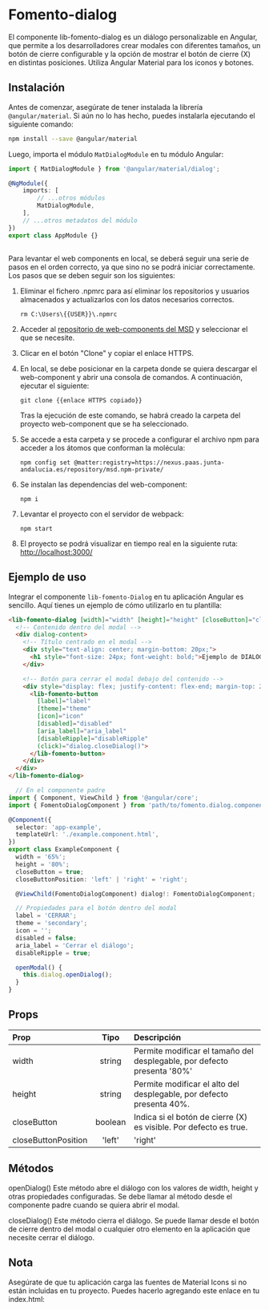 # Fomento-dialog

El componente lib-fomento-dialog es un diálogo personalizable en Angular, que permite a los desarrolladores crear modales con diferentes tamaños, un botón de cierre configurable y la opción de mostrar el botón de cierre (X) en distintas posiciones. Utiliza Angular Material para los iconos y botones.

## Instalación

Antes de comenzar, asegúrate de tener instalada la librería `@angular/material`. Si aún no lo has hecho, puedes instalarla ejecutando el siguiente comando:

```bash
npm install --save @angular/material
```

Luego, importa el módulo `MatDialogModule` en tu módulo Angular:

```typescript
import { MatDialogModule } from '@angular/material/dialog';

@NgModule({
	imports: [
		// ...otros módulos
		MatDialogModule,
	],
	// ...otros metadatos del módulo
})
export class AppModule {}
```

##

Para levantar el web components en local, se deberá seguir una serie de pasos en el orden correcto, ya que sino no se podrá iniciar correctamente. Los pasos que se deben seguir son los siguientes:

1. Eliminar el fichero .npmrc para así eliminar los repositorios y usuarios almacenados y actualizarlos con los datos necesarios correctos.

   ```
   rm C:\Users\{{USER}}\.npmrc
   ```

2. Acceder al [repositorio de web-components del MSD](https://gitlab.juntadeandalucia.es/pt-exp-webcomponents) y seleccionar el que se necesite.
3. Clicar en el botón "Clone" y copiar el enlace HTTPS.
4. En local, se debe posicionar en la carpeta donde se quiera descargar el web-component y abrir una consola de comandos. A continuación, ejecutar el siguiente:
   ```
   git clone {{enlace HTTPS copiado}}
   ```
   Tras la ejecución de este comando, se habrá creado la carpeta del proyecto web-component que se ha seleccionado.
5. Se accede a esta carpeta y se procede a configurar el archivo npm para acceder a los átomos que conforman la molécula:
   ```
   npm config set @matter:registry=https://nexus.paas.junta-andalucia.es/repository/msd.npm-private/
   ```
6. Se instalan las dependencias del web-component:
   ```
   npm i
   ```
7. Levantar el proyecto con el servidor de webpack:
   ```
   npm start
   ```
8. El proyecto se podrá visualizar en tiempo real en la siguiente ruta: [http://localhost:3000/](http://localhost:3000/)

## Ejemplo de uso

Integrar el componente `lib-fomento-Dialog` en tu aplicación Angular es sencillo. Aquí tienes un ejemplo de cómo utilizarlo en tu plantilla:

```html
<lib-fomento-dialog [width]="width" [height]="height" [closeButton]="closeButton" [closeButtonPosition]="closeButtonPosition">
  <!-- Contenido dentro del modal -->
  <div dialog-content>
    <!-- Título centrado en el modal -->
    <div style="text-align: center; margin-bottom: 20px;">
      <h1 style="font-size: 24px; font-weight: bold;">Ejemplo de DIALOG</h1>
    </div>

    <!-- Botón para cerrar el modal debajo del contenido -->
    <div style="display: flex; justify-content: flex-end; margin-top: 20px;">
      <lib-fomento-button
        [label]="label"
        [theme]="theme"
        [icon]="icon"
        [disabled]="disabled"
        [aria_label]="aria_label"
        [disableRipple]="disableRipple"
        (click)="dialog.closeDialog()">
      </lib-fomento-button>
    </div>
  </div>
</lib-fomento-dialog>

```

```ts
  // En el componente padre
import { Component, ViewChild } from '@angular/core';
import { FomentoDialogComponent } from 'path/to/fomento.dialog.component';

@Component({
  selector: 'app-example',
  templateUrl: './example.component.html',
})
export class ExampleComponent {
  width = '65%';
  height = '80%';
  closeButton = true;
  closeButtonPosition: 'left' | 'right' = 'right';

  @ViewChild(FomentoDialogComponent) dialog!: FomentoDialogComponent;

  // Propiedades para el botón dentro del modal
  label = 'CERRAR';
  theme = 'secondary';
  icon = '';
  disabled = false;
  aria_label = 'Cerrar el diálogo';
  disableRipple = true;

  openModal() {
    this.dialog.openDialog();
  }
}

```

## Props

| Prop       |   Tipo   | Descripción                                                             |
| :----      |  :----:  | :---------------------------------------------------------------------- |
| width      |  string  | Permite modificar el tamaño del desplegable, por defecto presenta '80%' |
| height     |  string  | Permite modificar el alto del desplegable, por defecto presenta 40%.    | 
| closeButton|  boolean | Indica si el botón de cierre (X) es visible. Por defecto es true.|
|closeButtonPosition	|'left' | 'right'|	Posición del botón de cierre (X). Puede estar a la izquierda (left) o derecha (right). Valor por defecto: 'right'. |


## Métodos

openDialog()
Este método abre el diálogo con los valores de width, height y otras propiedades configuradas. Se debe llamar al método desde el componente padre cuando se quiera abrir el modal.

closeDialog()
Este método cierra el diálogo. Se puede llamar desde el botón de cierre dentro del modal o cualquier otro elemento en la aplicación que necesite cerrar el diálogo.

## Nota
Asegúrate de que tu aplicación carga las fuentes de Material Icons si no están incluidas en tu proyecto. Puedes hacerlo agregando este enlace en tu index.html:

<link href="https://fonts.googleapis.com/icon?family=Material+Icons" rel="stylesheet">
